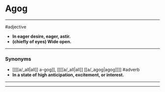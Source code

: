 # Agog
---
#adjective
- **In eager desire, eager, astir.**
- **(chiefly of eyes) Wide open.**
---
### Synonyms
- [[[[a/_all|all]] a-gog]], [[[[a/_all|all]] [[a/_agog|agog]]]]
#adverb
- **In a state of high anticipation, excitement, or interest.**
---
---
